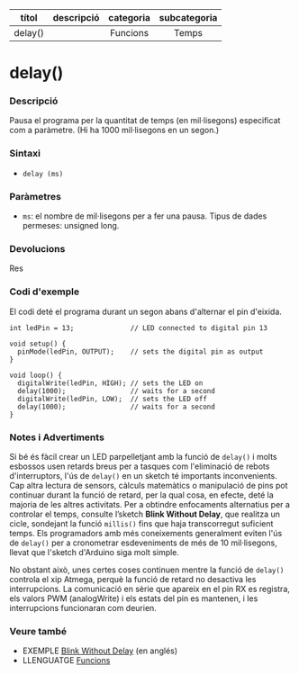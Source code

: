 
| títol | descripció   | categoria  | subcategoria        |
| :---: | :----------: | :--------: | :-----------------: |
| delay() | | Funcions | Temps |

# delay()

### Descripció

Pausa el programa per la quantitat de temps (en mil·lisegons) especificat com a paràmetre. (Hi ha 1000 mil·lisegons en un segon.)

### Sintaxi

* `delay (ms)`

### Paràmetres

* `ms`: el nombre de mil·lisegons per a fer una pausa. Tipus de dades permeses: unsigned long.

### Devolucions

Res

### Codi d'exemple

El codi deté el programa durant un segon abans d'alternar el pin d'eixida.

```
int ledPin = 13;              // LED connected to digital pin 13

void setup() {
  pinMode(ledPin, OUTPUT);    // sets the digital pin as output
}

void loop() {
  digitalWrite(ledPin, HIGH); // sets the LED on
  delay(1000);                // waits for a second
  digitalWrite(ledPin, LOW);  // sets the LED off
  delay(1000);                // waits for a second
}
```

### Notes i Advertiments

Si bé és fàcil crear un LED parpelletjant amb la funció de `delay()` i molts esbossos usen retards breus per a tasques com l'eliminació de rebots d'interruptors, l'ús de `delay()` en un sketch té importants inconvenients. Cap altra lectura de sensors, càlculs matemàtics o manipulació de pins pot continuar durant la funció de retard, per la qual cosa, en efecte, deté la majoria de les altres activitats. Per a obtindre enfocaments alternatius per a controlar el temps, consulte l’sketch **Blink Without Delay**, que realitza un cicle, sondejant la funció `millis()` fins que haja transcorregut suficient temps. Els programadors amb més
coneixements generalment eviten l'ús de `delay()` per a cronometrar esdeveniments de més de 10 mil·lisegons, llevat que l'sketch d'Arduino siga molt simple.

No obstant això, unes certes coses continuen mentre la funció de `delay()` controla el xip Atmega, perquè la funció de retard no desactiva les interrupcions. La comunicació en sèrie que apareix en el pin RX es registra, els valors PWM (analogWrite) i els estats del pin es mantenen, i les interrupcions funcionaran com deurien.

### Veure també

* EXEMPLE [Blink Without Delay](http://arduino.cc/en/Tutorial/BlinkWithoutDelay) (en anglés)  
* LLENGUATGE [Funcions](../Funcions.md)
